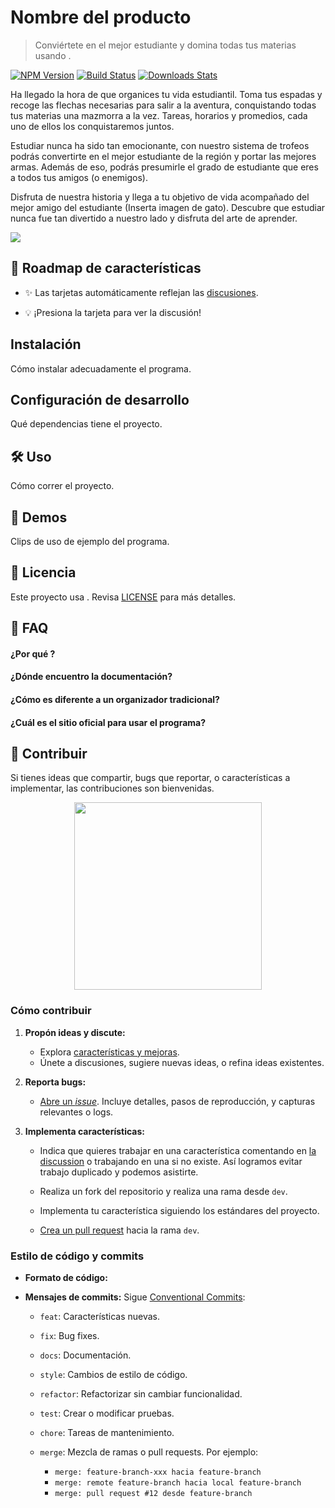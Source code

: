 # Nombre del producto
> Conviértete en el mejor estudiante y domina todas tus materias usando <App sin Nombre>.

[![NPM Version][npm-image]][npm-url]
[![Build Status][travis-image]][travis-url]
[![Downloads Stats][npm-downloads]][npm-url]

Ha llegado la hora de que organices tu vida estudiantil. Toma tus espadas y
recoge las flechas necesarias para salir a la aventura, conquistando todas tus
materias una mazmorra a la vez. Tareas, horarios y promedios, cada uno de ellos
los conquistaremos juntos. 

Estudiar nunca ha sido tan emocionante, con nuestro sistema de trofeos podrás
convertirte en el mejor estudiante de la región y portar las mejores armas.
Además de eso, podrás presumirle el grado de estudiante que eres a todos tus
amigos (o enemigos). 

Disfruta de nuestra historia y llega a tu objetivo de vida acompañado del mejor
amigo del estudiante (Inserta imagen de gato). Descubre que estudiar nunca fue
tan divertido a nuestro lado y disfruta del arte de aprender.

![](header.png)

## 🚧 Roadmap de características
- ✨ Las tarjetas automáticamente reflejan las
  [discusiones](https://github.com/srp-mx/equipo-4-ing-sw/discussions).

- 💡 ¡Presiona la tarjeta para ver la discusión!

<!-- Habría que adaptar todo esto a nuestro repositorio

<div align="center">
  <a href="https://github.com/brenocq/implot3d/discussions/categories/features-and-improvements?discussions_q=category%3A%22Features+and+improvements%22+label%3Astatus%3Aidea+"><img src="https://storage.googleapis.com/implot3d/idea.svg"/></a>
  <a href="https://github.com/brenocq/implot3d/discussions/categories/features-and-improvements?discussions_q=category%3A%22Features+and+improvements%22+label%3Astatus%3Atodo+"><img src="https://storage.googleapis.com/implot3d/todo.svg"/></a>
  <a href="https://github.com/brenocq/implot3d/discussions/categories/features-and-improvements?discussions_q=category%3A%22Features+and+improvements%22+label%3Astatus%3Adoing+"><img src="https://storage.googleapis.com/implot3d/doing.svg"/></a>

  <a href="https://github.com/brenocq/implot3d/discussions/categories/features-and-improvements?discussions_q=category%3A%22Features+and+improvements%22+label%3Astatus%3Areview+"><img src="https://storage.googleapis.com/implot3d/review.svg"/></a>
  <a href="https://github.com/brenocq/implot3d/discussions/categories/features-and-improvements?discussions_q=category%3A%22Features+and+improvements%22+label%3Astatus%3Adone+is%3Aclosed"><img src="https://storage.googleapis.com/implot3d/done.svg"/></a>
</div>

<div align="center">
  <a href="https://implot3d.brenocq.com/discussion_0"><img src="https://storage.googleapis.com/implot3d/discussion_0.svg"/></a>
</div>
<div align="center">

  <a href="https://implot3d.brenocq.com/discussion_1"><img src="https://storage.googleapis.com/implot3d/discussion_1.svg"/></a>

</div>
<div align="center">
  <a href="https://implot3d.brenocq.com/discussion_2"><img src="https://storage.googleapis.com/implot3d/discussion_2.svg"/></a>
</div>
<div align="center">
  <a href="https://implot3d.brenocq.com/discussion_3"><img src="https://storage.googleapis.com/implot3d/discussion_3.svg"/></a>
</div>

<div align="center">
  <a href="https://implot3d.brenocq.com/discussion_4"><img src="https://storage.googleapis.com/implot3d/discussion_4.svg"/></a>
</div>

-->

## Instalación

Cómo instalar adecuadamente el programa.

## Configuración de desarrollo

Qué dependencias tiene el proyecto.

## 🛠️  Uso

Cómo correr el proyecto.

## 🎨 Demos

Clips de uso de ejemplo del programa.

## 📄 Licencia
Este proyecto usa <licencia>. Revisa [LICENSE](LICENSE) para más detalles.

## 💬 FAQ
#### ¿Por qué <nombre-de-proyecto>?



#### ¿Dónde encuentro la documentación?



#### ¿Cómo es diferente a un organizador tradicional?



#### ¿Cuál es el sitio oficial para usar el programa?



## 🤝 Contribuir
Si tienes ideas que compartir, bugs que reportar, o características a
implementar, las contribuciones son bienvenidas.

<p align="center">
    <img src="https://api.star-history.com/svg?repos=srp-mx/equipo-4-ing-sw&type=Date" height="300"/>
</p>

### Cómo contribuir
1. **Propón ideas y discute:**
   - Explora [características y mejoras](https://github.com/srp-mx/equipo-4-ing-sw/discussions/categories/caracter%C3%ADsticas-y-mejoras).
   - Únete a discusiones, sugiere nuevas ideas, o refina ideas existentes.

2. **Reporta bugs:**
   - [Abre un *issue*](https://github.com/srp-mx/equipo-4-ing-sw/issues/new). Incluye
     detalles, pasos de reproducción, y capturas relevantes o logs.

3. **Implementa características:**
   - Indica que quieres trabajar en una característica comentando en [la
     discussion](https://github.com/srp-mx/equipo-4-ing-sw/discussions/categories/caracter%C3%ADsticas-y-mejoras)
     o trabajando en una si no existe. Así logramos evitar trabajo duplicado y
     podemos asistirte.
   - Realiza un fork del repositorio y realiza una rama desde `dev`.
   - Implementa tu característica siguiendo los estándares del proyecto.

   - [Crea un pull request](https://github.com/srp-mx/equipo-4-ing-sw/compare) hacia la rama `dev`.

### Estilo de código y commits
- **Formato de código:** 
- **Mensajes de commits:** Sigue [Conventional Commits](https://www.conventionalcommits.org/):

  - `feat`: Características nuevas.
  - `fix`: Bug fixes.

  - `docs`: Documentación.

  - `style`: Cambios de estilo de código.
  - `refactor`: Refactorizar sin cambiar funcionalidad.
  - `test`: Crear o modificar pruebas.

  - `chore`: Tareas de mantenimiento.
  - `merge`: Mezcla de ramas o pull requests. Por ejemplo:
    - `merge: feature-branch-xxx hacia feature-branch`
    - `merge: remote feature-branch hacia local feature-branch`
    - `merge: pull request #12 desde feature-branch`

<!-- Markdown link & img dfn's -->
[npm-image]: https://img.shields.io/npm/v/datadog-metrics.svg?style=flat-square
[npm-url]: https://npmjs.org/package/datadog-metrics
[npm-downloads]: https://img.shields.io/npm/dm/datadog-metrics.svg?style=flat-square
[travis-image]: https://img.shields.io/travis/dbader/node-datadog-metrics/master.svg?style=flat-square
[travis-url]: https://travis-ci.org/dbader/node-datadog-metrics
[wiki]: https://github.com/yourname/yourproject/wiki
